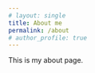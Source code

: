 ```yaml
---
# layout: single
title: About me
permalink: /about
# author_profile: true
---
```


This is my about page.